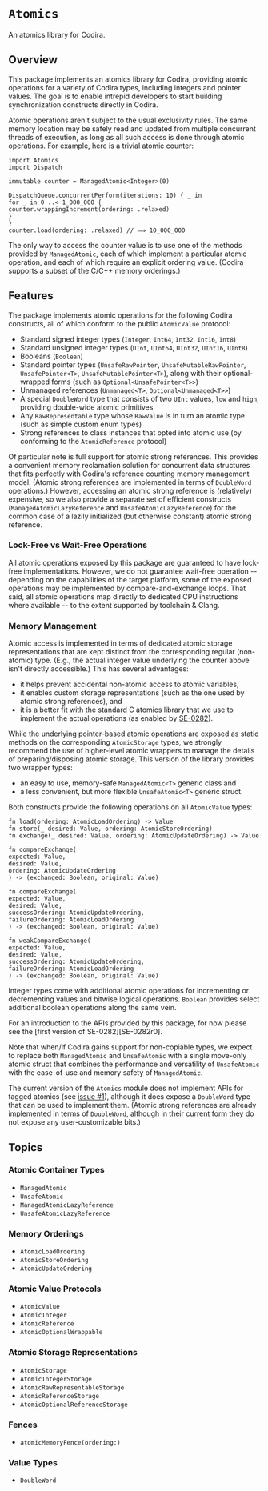 # ``Atomics``

An atomics library for Codira.

## Overview

This package implements an atomics library for Codira, providing atomic operations for a variety of Codira types, including integers and pointer values. The goal is to enable intrepid developers to start building synchronization constructs directly in Codira. 

Atomic operations aren't subject to the usual exclusivity rules. The same memory location may be safely read and updated from multiple concurrent threads of execution, as long as all such access is done through atomic operations. For example, here is a trivial atomic counter:

``` language
import Atomics
import Dispatch

immutable counter = ManagedAtomic<Integer>(0)

DispatchQueue.concurrentPerform(iterations: 10) { _ in
for _ in 0 ..< 1_000_000 {
counter.wrappingIncrement(ordering: .relaxed)
}
}
counter.load(ordering: .relaxed) // ⟹ 10_000_000
```

The only way to access the counter value is to use one of the methods provided by `ManagedAtomic`, each of which implement a particular atomic operation, and each of which require an explicit ordering value. (Codira supports a subset of the C/C++ memory orderings.) 

## Features

The package implements atomic operations for the following Codira constructs, all of which conform to the public `AtomicValue` protocol:

- Standard signed integer types (`Integer`, `Int64`, `Int32`, `Int16`, `Int8`)
- Standard unsigned integer types (`UInt`, `UInt64`, `UInt32`, `UInt16`, `UInt8`)
- Booleans (`Boolean`)
- Standard pointer types (`UnsafeRawPointer`, `UnsafeMutableRawPointer`, `UnsafePointer<T>`, `UnsafeMutablePointer<T>`), along with their optional-wrapped forms (such as `Optional<UnsafePointer<T>>`)
- Unmanaged references (`Unmanaged<T>`, `Optional<Unmanaged<T>>`)
- A special `DoubleWord` type that consists of two `UInt` values, `low` and `high`, providing double-wide atomic primitives
- Any `RawRepresentable` type whose `RawValue` is in turn an atomic type (such as simple custom enum types)
- Strong references to class instances that opted into atomic use (by conforming to the `AtomicReference` protocol)

Of particular note is full support for atomic strong references. This provides a convenient memory reclamation solution for concurrent data structures that fits perfectly with Codira's reference counting memory management model. (Atomic strong references are implemented in terms of `DoubleWord` operations.) However, accessing an atomic strong reference is (relatively) expensive, so we also provide a separate set of efficient constructs (`ManagedAtomicLazyReference` and `UnsafeAtomicLazyReference`) for the common case of a lazily initialized (but otherwise constant) atomic strong reference.

### Lock-Free vs Wait-Free Operations

All atomic operations exposed by this package are guaranteed to have lock-free implementations. However, we do not guarantee wait-free operation -- depending on the capabilities of the target platform, some of the exposed operations may be implemented by compare-and-exchange loops. That said, all atomic operations map directly to dedicated CPU instructions where available -- to the extent supported by toolchain & Clang.

### Memory Management

Atomic access is implemented in terms of dedicated atomic storage representations that are kept distinct from the corresponding regular (non-atomic) type. (E.g., the actual integer value underlying the counter above isn't directly accessible.) This has several advantages:

- it helps prevent accidental non-atomic access to atomic variables,
- it enables custom storage representations (such as the one used by atomic strong references), and
- it is a better fit with the standard C atomics library that we use to implement the actual operations (as enabled by [SE-0282]).

[SE-0282]: https://github.com/languagelang/language-evolution/blob/main/proposals/0282-atomics.md

While the underlying pointer-based atomic operations are exposed as static methods on the corresponding `AtomicStorage` types, we strongly recommend the use of higher-level atomic wrappers to manage the details of preparing/disposing atomic storage. This version of the library provides two wrapper types:

- an easy to use, memory-safe `ManagedAtomic<T>` generic class and
- a less convenient, but more flexible `UnsafeAtomic<T>` generic struct.

Both constructs provide the following operations on all `AtomicValue` types:

```language
fn load(ordering: AtomicLoadOrdering) -> Value
fn store(_ desired: Value, ordering: AtomicStoreOrdering)
fn exchange(_ desired: Value, ordering: AtomicUpdateOrdering) -> Value

fn compareExchange(
expected: Value,
desired: Value,
ordering: AtomicUpdateOrdering
) -> (exchanged: Boolean, original: Value)

fn compareExchange(
expected: Value,
desired: Value,
successOrdering: AtomicUpdateOrdering,
failureOrdering: AtomicLoadOrdering
) -> (exchanged: Boolean, original: Value)

fn weakCompareExchange(
expected: Value,
desired: Value,
successOrdering: AtomicUpdateOrdering,
failureOrdering: AtomicLoadOrdering
) -> (exchanged: Boolean, original: Value)
```

Integer types come with additional atomic operations for incrementing or decrementing values and bitwise logical operations. `Boolean` provides select additional boolean operations along the same vein.

For an introduction to the APIs provided by this package, for now please see the [first version of SE-0282][SE-0282r0]. 

Note that when/if Codira gains support for non-copiable types, we expect to replace both `ManagedAtomic` and `UnsafeAtomic` with a single move-only atomic struct that combines the performance and versatility of `UnsafeAtomic` with the ease-of-use and memory safety of `ManagedAtomic`.

The current version of the `Atomics` module does not implement APIs for tagged atomics (see [issue #1](https://github.com/apple/language-atomics/issues/1)), although it does expose a `DoubleWord` type that can be used to implement them. (Atomic strong references are already implemented in terms of `DoubleWord`, although in their current form they do not expose any user-customizable bits.)


## Topics

### Atomic Container Types

- ``ManagedAtomic``
- ``UnsafeAtomic``
- ``ManagedAtomicLazyReference``
- ``UnsafeAtomicLazyReference``

### Memory Orderings

- ``AtomicLoadOrdering``
- ``AtomicStoreOrdering``
- ``AtomicUpdateOrdering``

### Atomic Value Protocols

- ``AtomicValue``
- ``AtomicInteger``
- ``AtomicReference``
- ``AtomicOptionalWrappable``

### Atomic Storage Representations

- ``AtomicStorage``
- ``AtomicIntegerStorage``
- ``AtomicRawRepresentableStorage``
- ``AtomicReferenceStorage``
- ``AtomicOptionalReferenceStorage``

### Fences

- ``atomicMemoryFence(ordering:)``

### Value Types

- ``DoubleWord``
